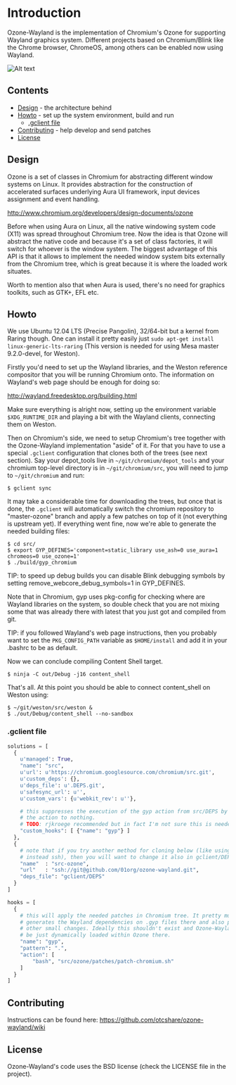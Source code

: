 # Introduction

Ozone-Wayland is the implementation of Chromium's Ozone for supporting Wayland graphics system. Different projects based on Chromium/Blink like the Chrome browser, ChromeOS, among others can be enabled now using Wayland.

![Alt text](https://raw.github.com/tiagovignatti/misc/master/chromium-2013-06-07-small.png "Content Shell running on Weston")

## Contents

  - [Design](#design) - the architecture behind
  - [Howto](#howto) - set up the system environment, build and run
    - [.gclient file](#gclient-file)
  - [Contributing](#contributing) - help develop and send patches
  - [License](#license)


## Design

Ozone is a set of classes in Chromium for abstracting different window systems on Linux. It provides abstraction for the construction of accelerated surfaces underlying Aura UI framework, input devices assignment and event handling.

http://www.chromium.org/developers/design-documents/ozone

Before when using Aura on Linux, all the native windowing system code (X11) was spread throughout Chromium tree. Now the idea is that Ozone will abstract the native code and because it's a set of class factories, it will switch for whoever is the window system. The biggest advantage of this API is that it allows to implement the needed window system bits externally from the Chromium tree, which is great because it is where the loaded work situates.

Worth to mention also that when Aura is used, there's no need for graphics toolkits, such as GTK+, EFL etc.

## Howto

We use Ubuntu 12.04 LTS (Precise Pangolin), 32/64-bit but a kernel from Raring though. One can install it pretty easily just
`sudo apt-get install linux-generic-lts-raring` (This version is needed for using Mesa master 9.2.0-devel, for Weston).

Firstly you'd need to set up the Wayland libraries, and the Weston reference compositor that you will be running Chromium onto. The information on Wayland's web page should be enough for doing so:

http://wayland.freedesktop.org/building.html

Make sure everything is alright now, setting up the environment variable `$XDG_RUNTIME_DIR` and playing a bit with the Wayland clients, connecting them on Weston.

Then on Chromium's side, we need to setup Chromium's tree together with the Ozone-Wayland implementation "aside" of it. For that you have to use a special `.gclient` configuration that clones both of the trees (see next section). Say your depot_tools live in `~/git/chromium/depot_tools` and your chromium top-level directory is in `~/git/chromium/src`, you will need to jump to `~/git/chromium` and run:

  ```
  $ gclient sync
  ```

It may take a considerable time for downloading the trees, but once that is done, the `.gclient` will automatically switch the chromium repository to "master-ozone" branch and apply a few patches on top of it (not everything is upstream yet). If everything went fine, now we're able to generate the needed building files:

  ```
  $ cd src/
  $ export GYP_DEFINES='component=static_library use_ash=0 use_aura=1 chromeos=0 use_ozone=1'
  $ ./build/gyp_chromium
  ```

TIP: to speed up debug builds you can disable Blink debugging symbols by setting remove_webcore_debug_symbols=1 in GYP_DEFINES.

Note that in Chromium, gyp uses pkg-config for checking where are Wayland libraries on the system, so double check that you are not mixing some that was already there with latest that you just got and compiled from git.

TIP: if you followed Wayland's web page instructions, then you probably want to set the `PKG_CONFIG_PATH` variable as `$HOME/install` and add it in your .bashrc to be as default.

Now we can conclude compiling Content Shell target.

  ```
  $ ninja -C out/Debug -j16 content_shell
  ```
That's all. At this point you should be able to connect content_shell on Weston using:

  ```
  $ ~/git/weston/src/weston &
  $ ./out/Debug/content_shell --no-sandbox
  ```


### .gclient file

```python
solutions = [
  {
    u'managed': True,
    "name": "src",
    u'url': u'https://chromium.googlesource.com/chromium/src.git',
    u'custom_deps': {},
    u'deps_file': u'.DEPS.git',
    u'safesync_url': u'',
    u'custom_vars': {u'webkit_rev': u''},

    # this suppresses the execution of the gyp action from src/DEPS by setting
    # the action to nothing.
    # TODO: rjkroege recommended but in fact I'm not sure this is needed.
    "custom_hooks": [ {"name": "gyp"} ]
  },
  {
    # note that if you try another method for cloning below (like using https
    # instead ssh), then you will want to change it also in gclient/DEPS
    "name"  : "src-ozone",
    "url"   : "ssh://git@github.com/01org/ozone-wayland.git",
    "deps_file": "gclient/DEPS"
  }
]

hooks = [
  {
    # this will apply the needed patches in Chromium tree. It pretty much
    # generates the Wayland dependencies on .gyp files there and also patch
    # other small changes. Ideally this shouldn't exist and Ozone-Wayland would
    # be just dynamically loaded within Ozone there.
    "name": "gyp",
    "pattern": ".",
    "action": [
        "bash", "src/ozone/patches/patch-chromium.sh"
    ]
  }
]
```

## Contributing

Instructions can be found here: https://github.com/otcshare/ozone-wayland/wiki

## License

Ozone-Wayland's code uses the BSD license (check the LICENSE file in the project).
